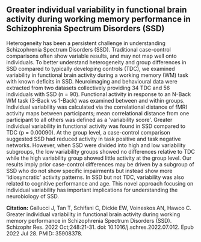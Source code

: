 ## Greater individual variability in functional brain activity during working memory performance in Schizophrenia Spectrum Disorders (SSD)
Heterogeneity has been a persistent challenge in understanding Schizophrenia Spectrum Disorders (SSD). Traditional case-control comparisons often show variable results, and may not map well onto individuals. To better understand heterogeneity and group differences in SSD compared to typically developing controls (TDC), we examined variability in functional brain activity during a working memory (WM) task with known deficits in SSD. Neuroimaging and behavioural data were extracted from two datasets collectively providing 34 TDC and 56 individuals with SSD (n = 90). Functional activity in response to an N-Back WM task (3-Back vs 1-Back) was examined between and within groups. Individual variability was calculated via the correlational distance of fMRI activity maps between participants; mean correlational distance from one participant to all others was defined as a 'variability score'. Greater individual variability in functional activity was found in SSD compared to TDC (p = 0.00090). At the group level, a case-control comparison suggested SSD had reduced activity in task positive and task negative networks. However, when SSD were divided into high and low variability subgroups, the low variability groups showed no differences relative to TDC while the high variability group showed little activity at the group level. Our results imply prior case-control differences may be driven by a subgroup of SSD who do not show specific impairments but instead show more 'idiosyncratic' activity patterns. In SSD but not TDC, variability was also related to cognitive performance and age. This novel approach focusing on individual variability has important implications for understanding the neurobiology of SSD.


**Citation:**
Gallucci J, Tan T, Schifani C, Dickie EW, Voineskos AN, Hawco C. Greater individual variability in functional brain activity during working memory performance in Schizophrenia Spectrum Disorders (SSD). Schizophr Res. 2022 Oct;248:21-31. doi: 10.1016/j.schres.2022.07.012. Epub 2022 Jul 28. PMID: 35908378.
